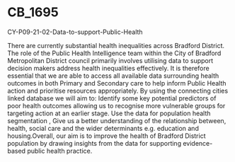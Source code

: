 # CB_1695

CY-P09-21-02-Data-to-support-Public-Health

There are currently substantial health inequalities across Bradford District. The role of the Public Health Intelligence team within the City of Bradford Metropolitan District council primarily involves utilising data to support decision makers address health inequalities effectively. It is therefore essential that we are able to access all available data surrounding health outcomes in both Primary and Secondary care to help inform Public Health action and prioritise resources appropriately. By using the connecting cities linked database we will aim to: Identify some key potential predictors of poor health outcomes allowing us to recognise more vulnerable groups for targeting action at an earlier stage. Use the data for population health segmentation , Give us a better understanding of the relationship between, health, social care and the wider determinants e.g. education and housing.Overall, our aim is to improve the health of Bradford District population by drawing insights from the data for supporting evidence-based public health practice.
